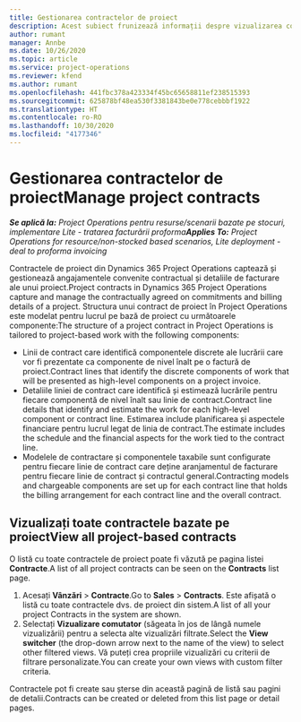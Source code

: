 ```yaml
---
title: Gestionarea contractelor de proiect
description: Acest subiect frunizează informații despre vizualizarea contractelor bazate pe proiect.
author: rumant
manager: Annbe
ms.date: 10/26/2020
ms.topic: article
ms.service: project-operations
ms.reviewer: kfend
ms.author: rumant
ms.openlocfilehash: 441fbc378a423334f45bc65658811ef238515393
ms.sourcegitcommit: 625878bf48ea530f3381843be0e778cebbbf1922
ms.translationtype: HT
ms.contentlocale: ro-RO
ms.lasthandoff: 10/30/2020
ms.locfileid: "4177346"
---
```

# <a name="manage-project-contracts"></a><span data-ttu-id="7e8f7-103">Gestionarea contractelor de proiect</span><span class="sxs-lookup"><span data-stu-id="7e8f7-103">Manage project contracts</span></span>

<span data-ttu-id="7e8f7-104">_**Se aplică la:** Project Operations pentru resurse/scenarii bazate pe stocuri, implementare Lite - tratarea facturării proforma_</span><span class="sxs-lookup"><span data-stu-id="7e8f7-104">_**Applies To:** Project Operations for resource/non-stocked based scenarios, Lite deployment - deal to proforma invoicing_</span></span>

<span data-ttu-id="7e8f7-105">Contractele de proiect din Dynamics 365 Project Operations captează și gestionează angajamentele convenite contractual și detaliile de facturare ale unui proiect.</span><span class="sxs-lookup"><span data-stu-id="7e8f7-105">Project contracts in Dynamics 365 Project Operations capture and manage the contractually agreed on commitments and billing details of a project.</span></span> <span data-ttu-id="7e8f7-106">Structura unui contract de proiect în Project Operations este modelat pentru lucrul pe bază de proiect cu următoarele componente:</span><span class="sxs-lookup"><span data-stu-id="7e8f7-106">The structure of a project contract in Project Operations is tailored to project-based work with the following components:</span></span>

- <span data-ttu-id="7e8f7-107">Linii de contract care identifică componentele discrete ale lucrării care vor fi prezentate ca componente de nivel înalt pe o factură de proiect.</span><span class="sxs-lookup"><span data-stu-id="7e8f7-107">Contract lines that identify the discrete components of work that will be presented as high-level components on a project invoice.</span></span>
- <span data-ttu-id="7e8f7-108">Detaliile liniei de contract care identifică și estimează lucrările pentru fiecare componentă de nivel înalt sau linie de contract.</span><span class="sxs-lookup"><span data-stu-id="7e8f7-108">Contract line details that identify and estimate the work for each high-level component or contract line.</span></span> <span data-ttu-id="7e8f7-109">Estimarea include planificarea și aspectele financiare pentru lucrul legat de linia de contract.</span><span class="sxs-lookup"><span data-stu-id="7e8f7-109">The estimate includes the schedule and the financial aspects for the work tied to the contract line.</span></span>
- <span data-ttu-id="7e8f7-110">Modelele de contractare și componentele taxabile sunt configurate pentru fiecare linie de contract care deține aranjamentul de facturare pentru fiecare linie de contract și contractul general.</span><span class="sxs-lookup"><span data-stu-id="7e8f7-110">Contracting models and chargeable components are set up for each contract line that holds the billing arrangement for each contract line and the overall contract.</span></span>

## <a name="view-all-project-based-contracts"></a><span data-ttu-id="7e8f7-111">Vizualizați toate contractele bazate pe proiect</span><span class="sxs-lookup"><span data-stu-id="7e8f7-111">View all project-based contracts</span></span>

<span data-ttu-id="7e8f7-112">O listă cu toate contractele de proiect poate fi văzută pe pagina listei **Contracte**.</span><span class="sxs-lookup"><span data-stu-id="7e8f7-112">A list of all project contracts can be seen on the **Contracts** list page.</span></span> 

1. <span data-ttu-id="7e8f7-113">Acesați **Vânzări** > **Contracte**.</span><span class="sxs-lookup"><span data-stu-id="7e8f7-113">Go to **Sales** > **Contracts**.</span></span> <span data-ttu-id="7e8f7-114">Este afișată o listă cu toate contractele dvs. de proiect din sistem.</span><span class="sxs-lookup"><span data-stu-id="7e8f7-114">A list of all your project Contracts in the system are shown.</span></span> 
2. <span data-ttu-id="7e8f7-115">Selectați **Vizualizare comutator** (săgeata în jos de lângă numele vizualizării) pentru a selecta alte vizualizări filtrate.</span><span class="sxs-lookup"><span data-stu-id="7e8f7-115">Select the **View switcher** (the drop-down arrow next to the name of the view) to select other filtered views.</span></span> <span data-ttu-id="7e8f7-116">Vă puteți crea propriile vizualizări cu criterii de filtrare personalizate.</span><span class="sxs-lookup"><span data-stu-id="7e8f7-116">You can create your own views with custom filter criteria.</span></span>

<span data-ttu-id="7e8f7-117">Contractele pot fi create sau șterse din această pagină de listă sau pagini de detalii.</span><span class="sxs-lookup"><span data-stu-id="7e8f7-117">Contracts can be created or deleted from this list page or detail pages.</span></span>

